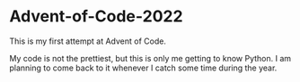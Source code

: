 # Advent-of-Code-2022

This is my first attempt at Advent of Code.

My code is not the prettiest, but this is only me getting to know Python. I am planning to come back to it whenever I catch some time during the year.
